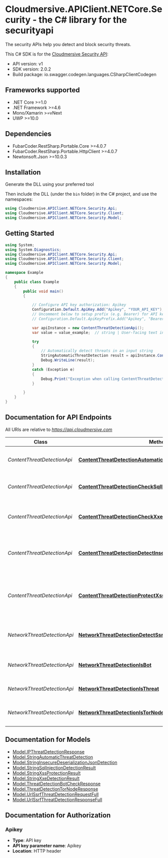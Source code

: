 # Cloudmersive.APIClient.NETCore.Security - the C# library for the securityapi

The security APIs help you detect and block security threats.

This C# SDK is for the [Cloudmersive Security API](https://www.cloudmersive.com/security-api):

- API version: v1
- SDK version: 2.0.2
- Build package: io.swagger.codegen.languages.CSharpClientCodegen

<a name="frameworks-supported"></a>
## Frameworks supported
- .NET Core >=1.0
- .NET Framework >=4.6
- Mono/Xamarin >=vNext
- UWP >=10.0

<a name="dependencies"></a>
## Dependencies
- FubarCoder.RestSharp.Portable.Core >=4.0.7
- FubarCoder.RestSharp.Portable.HttpClient >=4.0.7
- Newtonsoft.Json >=10.0.3

<a name="installation"></a>
## Installation
Generate the DLL using your preferred tool

Then include the DLL (under the `bin` folder) in the C# project, and use the namespaces:
```csharp
using Cloudmersive.APIClient.NETCore.Security.Api;
using Cloudmersive.APIClient.NETCore.Security.Client;
using Cloudmersive.APIClient.NETCore.Security.Model;
```
<a name="getting-started"></a>
## Getting Started

```csharp
using System;
using System.Diagnostics;
using Cloudmersive.APIClient.NETCore.Security.Api;
using Cloudmersive.APIClient.NETCore.Security.Client;
using Cloudmersive.APIClient.NETCore.Security.Model;

namespace Example
{
    public class Example
    {
        public void main()
        {

            // Configure API key authorization: Apikey
            Configuration.Default.ApiKey.Add("Apikey", "YOUR_API_KEY");
            // Uncomment below to setup prefix (e.g. Bearer) for API key, if needed
            // Configuration.Default.ApiKeyPrefix.Add("Apikey", "Bearer");

            var apiInstance = new ContentThreatDetectionApi();
            var value = value_example;  // string | User-facing text input.

            try
            {
                // Automatically detect threats in an input string
                StringAutomaticThreatDetection result = apiInstance.ContentThreatDetectionAutomaticThreatDetectionString(value);
                Debug.WriteLine(result);
            }
            catch (Exception e)
            {
                Debug.Print("Exception when calling ContentThreatDetectionApi.ContentThreatDetectionAutomaticThreatDetectionString: " + e.Message );
            }

        }
    }
}
```

<a name="documentation-for-api-endpoints"></a>
## Documentation for API Endpoints

All URIs are relative to *https://api.cloudmersive.com*

Class | Method | HTTP request | Description
------------ | ------------- | ------------- | -------------
*ContentThreatDetectionApi* | [**ContentThreatDetectionAutomaticThreatDetectionString**](docs/ContentThreatDetectionApi.md#contentthreatdetectionautomaticthreatdetectionstring) | **POST** /security/threat-detection/content/automatic/detect/string | Automatically detect threats in an input string
*ContentThreatDetectionApi* | [**ContentThreatDetectionCheckSqlInjectionString**](docs/ContentThreatDetectionApi.md#contentthreatdetectionchecksqlinjectionstring) | **POST** /security/threat-detection/content/sql-injection/detect/string | Check text input for SQL Injection (SQLI) attacks
*ContentThreatDetectionApi* | [**ContentThreatDetectionCheckXxe**](docs/ContentThreatDetectionApi.md#contentthreatdetectioncheckxxe) | **POST** /security/threat-detection/content/xxe/detect/xml/string | Protect text input from XML External Entity (XXE) attacks
*ContentThreatDetectionApi* | [**ContentThreatDetectionDetectInsecureDeserializationJsonString**](docs/ContentThreatDetectionApi.md#contentthreatdetectiondetectinsecuredeserializationjsonstring) | **POST** /security/threat-detection/content/insecure-deserialization/json/detect/string | Detect Insecure Deserialization JSON (JID) attacks in a string
*ContentThreatDetectionApi* | [**ContentThreatDetectionProtectXss**](docs/ContentThreatDetectionApi.md#contentthreatdetectionprotectxss) | **POST** /security/threat-detection/content/xss/detect/string | Protect text input from Cross-Site-Scripting (XSS) attacks through normalization
*NetworkThreatDetectionApi* | [**NetworkThreatDetectionDetectSsrfUrl**](docs/NetworkThreatDetectionApi.md#networkthreatdetectiondetectssrfurl) | **POST** /security/threat-detection/network/url/ssrf/detect | Check a URL for Server-side Request Forgery (SSRF) threats
*NetworkThreatDetectionApi* | [**NetworkThreatDetectionIsBot**](docs/NetworkThreatDetectionApi.md#networkthreatdetectionisbot) | **POST** /security/threat-detection/network/ip/is-bot | Check if IP address is a Bot client threat
*NetworkThreatDetectionApi* | [**NetworkThreatDetectionIsThreat**](docs/NetworkThreatDetectionApi.md#networkthreatdetectionisthreat) | **POST** /security/threat-detection/network/ip/is-threat | Check if IP address is a known threat
*NetworkThreatDetectionApi* | [**NetworkThreatDetectionIsTorNode**](docs/NetworkThreatDetectionApi.md#networkthreatdetectionistornode) | **POST** /security/threat-detection/network/ip/is-tor-node | Check if IP address is a Tor node server


<a name="documentation-for-models"></a>
## Documentation for Models

 - [Model.IPThreatDetectionResponse](docs/IPThreatDetectionResponse.md)
 - [Model.StringAutomaticThreatDetection](docs/StringAutomaticThreatDetection.md)
 - [Model.StringInsecureDeserializationJsonDetection](docs/StringInsecureDeserializationJsonDetection.md)
 - [Model.StringSqlInjectionDetectionResult](docs/StringSqlInjectionDetectionResult.md)
 - [Model.StringXssProtectionResult](docs/StringXssProtectionResult.md)
 - [Model.StringXxeDetectionResult](docs/StringXxeDetectionResult.md)
 - [Model.ThreatDetectionBotCheckResponse](docs/ThreatDetectionBotCheckResponse.md)
 - [Model.ThreatDetectionTorNodeResponse](docs/ThreatDetectionTorNodeResponse.md)
 - [Model.UrlSsrfThreatDetectionRequestFull](docs/UrlSsrfThreatDetectionRequestFull.md)
 - [Model.UrlSsrfThreatDetectionResponseFull](docs/UrlSsrfThreatDetectionResponseFull.md)


<a name="documentation-for-authorization"></a>
## Documentation for Authorization

<a name="Apikey"></a>
### Apikey

- **Type**: API key
- **API key parameter name**: Apikey
- **Location**: HTTP header

